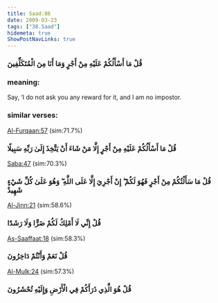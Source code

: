 ```yaml
---
title: Saad:86
date: 2009-03-23
tags: ["38.Saad"]
hidemeta: true 
ShowPostNavLinks: true 
---
```

### قُلْ مَا أَسْأَلُكُمْ عَلَيْهِ مِنْ أَجْرٍ وَمَا أَنَا مِنَ الْمُتَكَلِّفِينَ
### meaning: 
Say, ‘I do not ask you any reward for it, and I am no impostor.
### similar verses: 

[Al-Furqaan:57](/25/57) (sim:71.7%)

### قُلْ مَا أَسْأَلُكُمْ عَلَيْهِ مِنْ أَجْرٍ إِلَّا مَنْ شَاءَ أَنْ يَتَّخِذَ إِلَىٰ رَبِّهِ سَبِيلًا

[Saba:47](/34/47) (sim:70.3%)

### قُلْ مَا سَأَلْتُكُمْ مِنْ أَجْرٍ فَهُوَ لَكُمْ ۖ إِنْ أَجْرِيَ إِلَّا عَلَى اللَّهِ ۖ وَهُوَ عَلَىٰ كُلِّ شَيْءٍ شَهِيدٌ

[Al-Jinn:21](/72/21) (sim:58.6%)

### قُلْ إِنِّي لَا أَمْلِكُ لَكُمْ ضَرًّا وَلَا رَشَدًا

[As-Saaffaat:18](/37/18) (sim:58.3%)

### قُلْ نَعَمْ وَأَنْتُمْ دَاخِرُونَ

[Al-Mulk:24](/67/24) (sim:57.3%)

### قُلْ هُوَ الَّذِي ذَرَأَكُمْ فِي الْأَرْضِ وَإِلَيْهِ تُحْشَرُونَ
